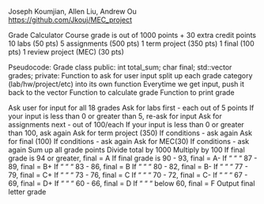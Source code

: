 Joseph Koumjian, Allen Liu, Andrew Ou
https://github.com/Jkouj/MEC_project

Grade Calculator
    Course grade is out of 1000 points + 30 extra credit points
    10 labs (50 pts)
    5 assignments (500 pts)
    1 term project (350 pts)
    1 final (100 pts)
    1 review project (MEC) (30 pts)


Pseudocode:
    Grade class
    public:
        int total_sum;
        char final;
        std::vector<int> grades;
private:
    Function to ask for user input
        split up each grade category (lab/hw/project/etc) into its own function
        Everytime we get input, push it back to the vector
    Function to calculate grade
    Function to print grade


Ask user for input for all 18 grades
Ask for labs first - each out of 5 points
    If your input is less than 0 or greater than 5, re-ask for input
Ask for assignments next - out of 100/each
    If your input is less than 0 or greater than 100, ask again
Ask for term project (350)
    If conditions - ask again
Ask for final (100)
    If conditions - ask again
Ask for MEC(30)
    If conditions - ask again
Sum up all grade points
Divide total by 1000
Multiply by 100
    If final grade is 94 or greater, final = A
    If final grade is 90 - 93, final = A-
    If “ “ “ 87 - 89, final = B+
    If “ “ “ 83 - 86, final = B
    If “ “ “ 80 - 82, final = B-
    If “ “ “ 77 - 79, final = C+
    If “ “ “ 73 - 76, final = C
    If “ “ “ 70 - 72, final = C-
    If “ “ “ 67 - 69, final = D+
    If “ “ “ 60 - 66, final = D
    If “ “ “ below 60, final = F
Output final letter grade


